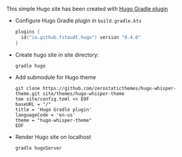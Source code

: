 This simple Hugo site has been created with [Hugo Gradle plugin](https://plugins.gradle.org/plugin/io.github.fstaudt.hugo)

- Configure Hugo Gradle plugin in `build.gradle.kts`
  ```kotlin
  plugins {
    id("io.github.fstaudt.hugo") version "0.4.0"
  }
  ```

- Create hugo site in site directory:
  ```shell
  gradle hugo
  ```

- Add submodule for Hugo theme
  ```shell
  git clone https://github.com/zerostaticthemes/hugo-whisper-theme.git site/themes/hugo-whisper-theme
  tee site/config.toml << EOF
  baseURL = "/"
  title = 'Hugo Gradle plugin'
  languageCode = 'en-us'
  theme = "hugo-whisper-theme"
  EOF
  ```

- Render Hugo site on localhost
  ```shell
  gradle hugoServer
  ```